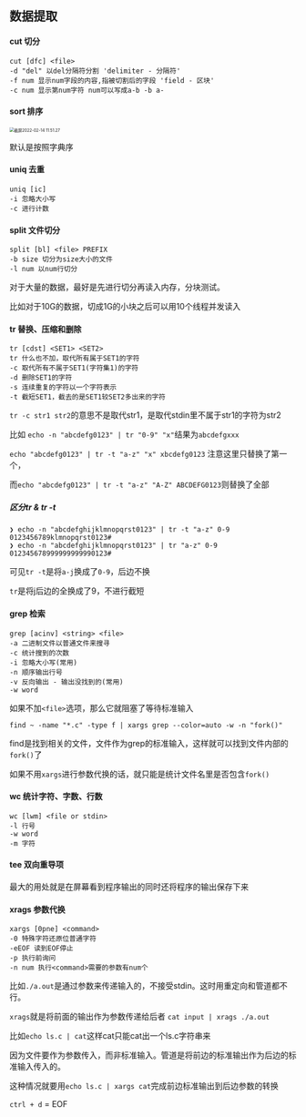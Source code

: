 
## 数据提取

#### cut 切分

```shell
cut [dfc] <file>
-d "del" 以del分隔符分割 'delimiter - 分隔符'
-f num 显示num字段的内容,指被切割后的字段 'field - 区块'
-c num 显示第num字符 num可以写成a-b -b a-
```



#### sort 排序

<img src="/Users/renboyu/Library/Application Support/typora-user-images/截屏2022-02-14 11.51.27.png" alt="截屏2022-02-14 11.51.27" style="zoom:50%;" /> 

默认是按照字典序

#### uniq 去重

```shell
uniq [ic]
-i 忽略大小写
-c 进行计数
```





#### split 文件切分

```shell
split [bl] <file> PREFIX
-b size 切分为size大小的文件
-l num 以num行切分
```

对于大量的数据，最好是先进行切分再读入内存，分块测试。

比如对于10G的数据，切成1G的小块之后可以用10个线程并发读入

#### tr 替换、压缩和删除

```shell
tr [cdst] <SET1> <SET2>
tr 什么也不加，取代所有属于SET1的字符
-c 取代所有不属于SET1(字符集1)的字符 
-d 删除SET1的字符
-s 连续重复的字符以一个字符表示
-t 截短SET1，截去的是SET1较SET2多出来的字符
```

`tr -c str1 str2`的意思不是取代str1，是取代stdin里不属于str1的字符为str2

比如 `echo -n "abcdefg0123" | tr "0-9" "x"`结果为`abcdefgxxx` 

`echo "abcdefg0123" | tr -t "a-z" "x"
xbcdefg0123` 注意这里只替换了第一个，

而`echo "abcdefg0123" | tr -t "a-z" "A-Z"
ABCDEFG0123`则替换了全部



##### 区分tr & tr -t

```shell
❯ echo -n "abcdefghijklmnopqrst0123" | tr -t "a-z" 0-9
0123456789klmnopqrst0123#
❯ echo -n "abcdefghijklmnopqrst0123" | tr "a-z" 0-9
012345678999999999990123#
```

可见`tr -t`是将`a-j`换成了`0-9`，后边不换

`tr`是将j后边的全换成了9，不进行截短



#### grep 检索

```shell
grep [acinv] <string> <file>
-a 二进制文件以普通文件来搜寻
-c 统计搜到的次数
-i 忽略大小写(常用)
-n 顺序输出行号
-v 反向输出 - 输出没找到的(常用)
-w word
```

如果不加`<file>`选项，那么它就阻塞了等待标准输入

`find ~ -name "*.c" -type f | xargs grep --color=auto -w -n "fork()"`

find是找到相关的文件，文件作为grep的标准输入，这样就可以找到文件内部的`fork()`了

如果不用`xargs`进行参数代换的话，就只能是统计文件名里是否包含`fork()`

#### wc 统计字符、字数、行数

```shell
wc [lwm] <file or stdin>
-l 行号
-w word
-m 字符
```



#### tee 双向重导项

最大的用处就是在屏幕看到程序输出的同时还将程序的输出保存下来

#### xrags 参数代换

```shell
xargs [0pne] <command>
-0 特殊字符还原位普通字符
-eEOF 读到EOF停止
-p 执行前询问
-n num 执行<command>需要的参数有num个
```

比如`./a.out`是通过参数来传递输入的，不接受stdin。这时用重定向和管道都不行。

`xrags`就是将前面的输出作为参数传递给后者 `cat input | xrags ./a.out`



比如`echo ls.c | cat`这样cat只能cat出一个ls.c字符串来

因为文件要作为参数传入，而非标准输入。管道是将前边的标准输出作为后边的标准输入传入的。

这种情况就要用`echo ls.c | xargs cat`完成前边标准输出到后边参数的转换



`ctrl + d` = EOF

